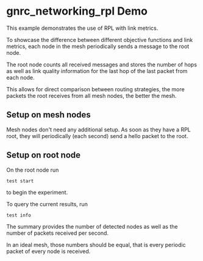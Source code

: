 # gnrc_networking_rpl Demo

This example demonstrates the use of RPL with link metrics.

To showcase the difference between different objective functions and
link metrics, each node in the mesh periodically sends a message to
the root node.

The root node counts all received messages and stores the number of
hops as well as link quality information for the last hop of the last
packet from each node.

This allows for direct comparison between routing strategies, the more
packets the root receives from all mesh nodes, the better the mesh.

## Setup on mesh nodes

Mesh nodes don't need any additional setup.
As soon as they have a RPL root, they will periodically (each second)
send a hello packet to the root.

## Setup on root node

On the root node run

```
test start
```

to begin the experiment.

To query the current results, run

```
test info
```

The summary provides the number of detected nodes as well as the number of packets
received per second.

In an ideal mesh, those numbers should be equal, that is every periodic packet of
every node is received.
